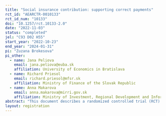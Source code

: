 ```yaml
---
title: "Social insurance contribution: supporting correct payments"
rct_id: "AEARCTR-0010133"
rct_id_num: "10133"
doi: "10.1257/rct.10133-2.0"
date: "2022-11-03"
status: "completed"
jel: "C93 D02 H55"
start_year: "2022-10-23"
end_year: "2024-01-31"
pi: "Zuzana Brokesova"
pi_other:
  - name: Jana Peliova
    email: jana.peliova@euba.sk
    affiliation: University of Economics in Bratislava
  - name: Richard Priesol
    email: richard.priesol@mfsr.sk
    affiliation: Ministry of Finance of the Slovak Republic
  - name: Anna Makarova
    email: anna.makarova@mirri.gov.sk
    affiliation: Ministry of Investment, Regional Development and Informatics of the Slovak Republic
abstract: "This document describes a randomized controlled trial (RCT) in Slovak Republic to identify intervention that help self-employed person to pay social insurance contribution's in correct amount. Social insurance in Slovakia is a complex system. The sum of contributions depends on several factors including income, etc. These factors change regularly, so the contribution change regularly as well. However, not all self-employed persons are able to follow these changes and as a result they pay wrong contribution amount or do not pay contributions. Prior research shows that simplification of the communicated information, moral appeal or deterrence could help increase the payment moral.  Our study aims to test the effect of these interventions on payment moral of self-employed person in the Slovak Republic. We use the letter experiment to employ interventions known in the literature. "
layout: registration
---
```


